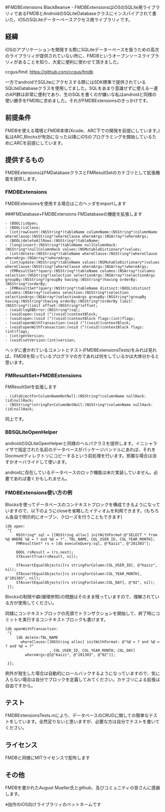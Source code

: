#FMDBExtensions
BlackBeans※ - FMDBExtensionsはiOSのSQLite用ライブラリィであるFMDBとAndroidのSQLiteDatabaseクラスにインスパイアされて書いた、iOSのSQLiteデーターペースアクセス用ライブラリィです。



## 経緯
iOSのアプリケーションを開発する際にSQLiteデーターペースを扱うための高次のライブラリィが提供されていない所に、FMDBというオープンソースライブラリィがあることを知り、大変に便利に使わせて頂きました。

ccgus/fmd:
<https://github.com/ccgus/fmdb>

一方でandroidでSQLiteにアクセスする際にはSDK標準で提供されているSQLiteDatabaseクラスを使用してました。SQLをあまり意識せずに使える一連のAPI群は非常に便利であり、生のSQLを書くのが嫌いな私はandroidと同様の使い勝手をFMDBに求めました。それがFMDBExtensionsのきっかけです。


## 前提条件
FMDBを使える環境とFMDB本体(Xcode、ARC下での開発を前提にしています。)
私はARC,Blocksが有効になった以降にiOSのプログラミングを開始しているためにARCを前提にしています。

## 提供するもの
FMDBExtensionsはFMDatabaseクラスとFMResultSetのカテゴリとして拡張機能を提供します。

### FMDBExtensions
FMDBExtensionsを使用する場合はこのヘッダをimportします

###FMDatabase+FMDBExtensions
FMDatabaseの機能を拡張します

    - (BOOL)isOpen;
    - (BOOL)isClose;
    - (int)rowCount:(NSString*)tableName columnName:(NSString*)columnName whereClause:(NSString*)whereClause whereArgs:(NSArray*)whereArgs;
    - (BOOL)deleteAllRows:(NSString*)tableName;
    - (long)insert:(NSString*)tableName nullColumnHack:(NSString*)nullColumnHack values:(NSMutableDictionary*)values;
    - (int)delete:(NSString*)tableName whereClause:(NSString*)whereClause whereArgs:(NSArray*)whereArgs;
    - (int)update:(NSString*)tableName values:(NSMutableDictionary*)values whereClause:(NSString*)whereClause whereArgs:(NSArray*)whereArgs;
    - (FMResultSet*)query:(NSString*)tableName columns:(NSArray*)columns selection:(NSString*)selection selectionArgs:(NSArray*)selectionArgs groupBy:(NSString*)groupBy having:(NSString*)having orderBy:(NSString*)orderBy;
    - (FMResultSet*)query:(NSString*)tableName distinct:(BOOL)distinct columns:(NSArray*)columns selection:(NSString*)selection selectionArgs:(NSArray*)selectionArgs groupBy:(NSString*)groupBy having:(NSString*)having orderBy:(NSString*)orderBy limit:(NSString*)limit offset:(NSString*)offset;
    - (void)logDBError:(NSString*)sql;
    - (void)open:(void (^)(void))contextBlock;
    - (void)open:(void (^)(void))contextBlock flags:(int)flags;
    - (void)openWithTransaction:(void (^)(void))contextBlock;
    - (void)openWithTransaction:(void (^)(void))contextBlock flags:(int)flags;
    - (int)getVersion;
    - (void)setVersion:(int)version;

ヘッダに書かれているコメントとテスト(FMDBExtensionsTests)をみれば見れば、FMDBを知っているプログラマの方であれば何をしているかは大体分かると思います。

### FMResultSet+FMDBExtensions
FMResultSetを拡張します

    - (id)objectForColumnNameNotNull:(NSString*)columnName nullHack:(id)nullHack;
    - (NSString*)stringForColumnNotNull:(NSString*)columnName nullHack:(id)nullHack;

同上です。

### BBSQLiteOpenHelper
androidのSQLiteOpenHelperと同様のヘルパクラスを提供します。イニシャライザで指定された名前のデータベースがパッケージバンドルにあれば、それをDocmuntディレクトリにコピーするという前処理を行います。邪魔な場合は消すかオーバライドして使います。

androidに存在しているデータベースのロック機能は未だ実装していません。必要であれば書くかもしれません。


### FMDBExtensions使い方の例
Blocksを使ってデータベースのコンテキストブロックを構成できるようになっていますので、以下のようにcloseを省略したイディオムを利用できます。(もちろん各自で明示的にオープン、クローズを行うこともできます)

    [db open:
     ^{
         NSString* sql = [[NSString alloc] initWithFormat:@"SELECT * from %@ WHERE %@ = ? and %@ = ?", TBL_NAME, COL_USER_ID, COL_YEAR_MONTH];
         FMResultSet* rs = [db executeQuery:sql, @"Kazzz", @"201303"];

         BOOL rsResult = (rs.next);
         STAssertTrue(rsResult, nil);

         STAssertEqualObjects([rs stringForColumn:COL_USER_ID], @"Kazzz", nil);
         STAssertEqualObjects([rs stringForColumn:COL_YEAR_MONTH], @"201303", nil);
         STAssertEqualObjects([rs stringForColumn:COL_DAY], @"02", nil);
     }];

Blocksの制限や癖(循環参照)の問題はそのまま残っていますので、理解されている方が使用してください。

同様にコンテキストブロックの先頭でトランザクションを開始して、終了時にコミットを実行するコンテキストブロックも書けます。

    [db openWithTransaction:
     ^{
         [db delete:TBL_NAME
           whereClause:[[NSString alloc] initWithFormat: @"%@ = ? and %@ = ? and %@ = ?"
                        , COL_USER_ID, COL_YEAR_MONTH, COL_DAY]
             whereArgs:@[@"Kazzz", @"201303", @"02"]];

     }];

例外が発生した場合は自動的にロールバックするようになっていますので、気に入らない場合は自分でブロックを定義してみてください。カテゴリによる拡張は自由ですから。

## テスト
FMDBExtensionsTests.mにより、データベースのCRUDに関しての簡単なテストをしています。全然足りないと思いますが、必要な方は自分でテストを書いてください。

## ライセンス
FMDBと同様にMITライセンスで配布します

## その他
FMDBを書かれたAugust Mueller氏とgithub、及びコミュニティの皆さんに感謝します。

※拙作のiOS向けライブラリィのペットネームです
